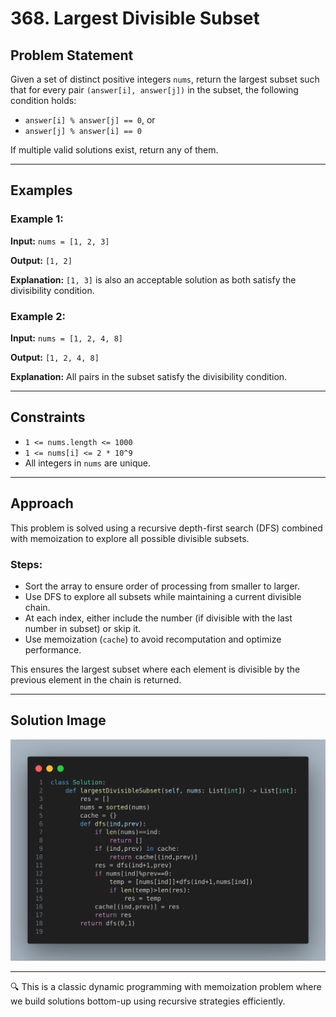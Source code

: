 # 368. Largest Divisible Subset

## Problem Statement

Given a set of distinct positive integers `nums`, return the largest subset such that for every pair `(answer[i], answer[j])` in the subset, the following condition holds:

- `answer[i] % answer[j] == 0`, or
- `answer[j] % answer[i] == 0`

If multiple valid solutions exist, return any of them.

---

## Examples

### Example 1:
**Input:** `nums = [1, 2, 3]`

**Output:** `[1, 2]`

**Explanation:** `[1, 3]` is also an acceptable solution as both satisfy the divisibility condition.

### Example 2:
**Input:** `nums = [1, 2, 4, 8]`

**Output:** `[1, 2, 4, 8]`

**Explanation:** All pairs in the subset satisfy the divisibility condition.

---

## Constraints

- `1 <= nums.length <= 1000`
- `1 <= nums[i] <= 2 * 10^9`
- All integers in `nums` are unique.

---

## Approach

This problem is solved using a recursive depth-first search (DFS) combined with memoization to explore all possible divisible subsets.

### Steps:
- Sort the array to ensure order of processing from smaller to larger.
- Use DFS to explore all subsets while maintaining a current divisible chain.
- At each index, either include the number (if divisible with the last number in subset) or skip it.
- Use memoization (`cache`) to avoid recomputation and optimize performance.

This ensures the largest subset where each element is divisible by the previous element in the chain is returned.

---

## Solution Image

<p align="center">
  <img src="image.png" alt="Solution Code"/>
</p>

---

🔍 This is a classic dynamic programming with memoization problem where we build solutions bottom-up using recursive strategies efficiently.

